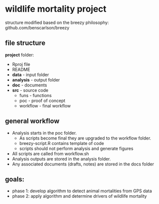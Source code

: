 # wildlife mortality project
structure modified based on the breezy philosophy: github.com/benscarlson/breezy

## file structure
**project** folder: 
* Rproj file
* README
* **data** - input folder
* **analysis** - output folder
* **doc** - documents
* **src** - source code
  * funs - functions
  * poc - proof of concept
  * workflow - final workflow

## general workflow
* Analysis starts in the poc folder. 
  * As scripts become final they are upgraded to the workflow folder.
  * breezy-script.R contains template of code
  * scripts should not perform analysis and generate figures
* All scripts are called from workflow.sh
* Analysis outputs are stored in the analysis folder.
* Any associated documents (drafts, notes) are stored in the docs folder

## goals:
* phase 1: develop algorithm to detect animal mortalities from GPS data
* phase 2: apply algorithm and determine drivers of wildlife mortality
